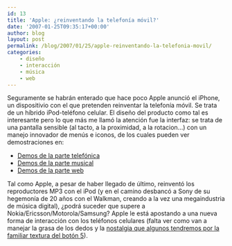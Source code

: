 ```yaml
---
id: 13
title: 'Apple: ¿reinventando la telefonía móvil?'
date: '2007-01-25T09:35:17+00:00'
author: blog
layout: post
permalink: /blog/2007/01/25/apple-reinventando-la-telefonia-movil/
categories:
    - diseño
    - interacción
    - música
    - web
---
```


Seguramente se habrán enterado que hace poco Apple anunció el iPhone, un dispositivio con el que pretenden reinventar la telefonía móvil. Se trata de un hí­brido iPod-teléfono celular. El diseño del producto como tal es interesante pero lo que más me llamó la atención fue la interfaz: se trata de una pantalla sensible (al tacto, a la proximidad, a la rotacion…) con un manejo innovador de menús e iconos, de los cuales pueden ver demostraciones en:

- [Demos de la parte telefónica](http://www.apple.com/iphone/phone/)
- [Demos de la parte musical](http://www.apple.com/iphone/ipod/)
- [Demos de la parte web](http://www.apple.com/iphone/internet/)

Tal como Apple, a pesar de haber llegado de último, reinventó los reproductores MP3 con el iPod (y en el camino desbancó a Sony de su hegemonía de 20 años con el Walkman, creando a la vez una megaindustria de música digital), ¿podrá suceder que supere a Nokia/Ericsson/Motorola/Samsung? Apple le está apostando a una nueva forma de interacción con los teléfonos celulares (falta ver como van a manejar la grasa de los dedos y la [nostalgia que algunos tendremos por la familiar textura del botón 5](http://www.37signals.com/svn/posts/188-iphone-not-touchy-feely "post en 37signals sobre el iPhone")).